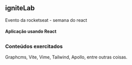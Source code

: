 ## igniteLab 
Evento da rocketseat - semana do react 

#### Aplicação usando React

##
### Conteúdos exercitados
   Graphcms, Vite, Vime, Tailwind, Apollo, entre outras coisas.

##
